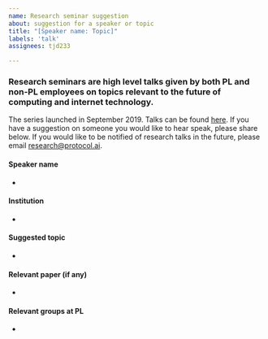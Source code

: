 ```yaml
---
name: Research seminar suggestion
about: suggestion for a speaker or topic
title: "[Speaker name: Topic]"
labels: 'talk'
assignees: tjd233

---
```


### Research seminars are high level talks given by both PL and non-PL employees on topics relevant to the future of computing and internet technology. 
The series launched in September 2019. Talks can be found [here](https://www.youtube.com/watch?v=L4SJzoKHKPk&list=PLhuBigpl7lqu6xWpiXtbEzJQtlMH1tqoG). If you have a suggestion on someone you would like to hear speak, please share below. If you would like to be notified of research talks in the future, please email research@protocol.ai. 

#### Speaker name
- 

#### Institution
-
 
#### Suggested topic
-
 
#### Relevant paper (if any)
-
 
#### Relevant groups at PL
-

